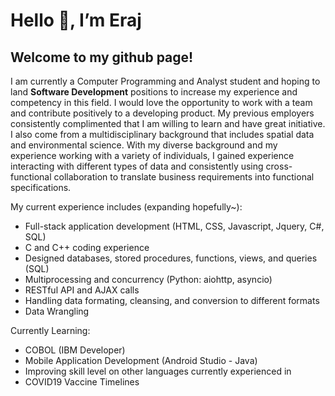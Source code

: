 # Hello 👋, I’m Eraj 
## Welcome to my github page! 

I am currently a Computer Programming and Analyst student and hoping to land **Software Development** positions to increase my experience and competency in this field. I would love the opportunity to work with a team and contribute positively to a developing product. My previous employers consistently complimented that I am willing to learn and have great initiative. I also come from a multidisciplinary background that includes spatial data and environmental science. With my diverse background and my experience working with a variety of individuals, I gained experience interacting with different types of data and consistently using cross-functional collaboration to translate business requirements into functional specifications. 

My current experience includes (expanding hopefully~):
  - Full-stack application development (HTML, CSS, Javascript, Jquery, C#, SQL) 
  - C and C++ coding experience  
  - Designed databases, stored procedures, functions, views, and queries (SQL) 
  - Multiprocessing and concurrency (Python: aiohttp, asyncio) 
  - RESTful API and AJAX calls
  - Handling data formating, cleansing, and conversion to different formats
  - Data Wrangling

Currently Learning:
- COBOL (IBM Developer) 
- Mobile Application Development (Android Studio - Java) 
- Improving skill level on other languages currently experienced in 
- COVID19 Vaccine Timelines 
